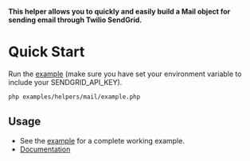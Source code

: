 **This helper allows you to quickly and easily build a Mail object for sending email through Twilio SendGrid.**

# Quick Start

Run the [example](../../examples/helpers/mail/example.php) (make sure you have set your environment variable to include your SENDGRID_API_KEY).

```bash
php examples/helpers/mail/example.php
```

## Usage

- See the [example](../../examples/helpers/mail/example.php) for a complete working example.
- [Documentation](https://sendgrid.com/docs/API_Reference/Web_API_v3/Mail/index.php)

